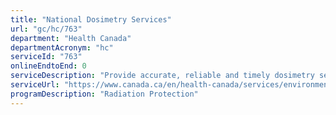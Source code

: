 ```yaml
---
title: "National Dosimetry Services"
url: "gc/hc/763"
department: "Health Canada"
departmentAcronym: "hc"
serviceId: "763"
onlineEndtoEnd: 0
serviceDescription: "Provide accurate, reliable and timely dosimetry services to Canadian workers who may be exposed to ionizing radiation at their workplaces. - (HECSB)"
serviceUrl: "https://www.canada.ca/en/health-canada/services/environmental-workplace-health/occupational-health-safety/occupational-radiation/national-dosimetry-services.html"
programDescription: "Radiation Protection"
---
```

